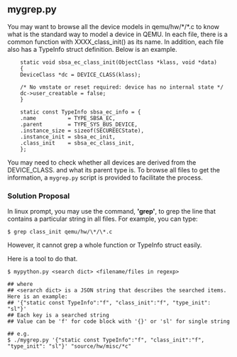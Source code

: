 
## mygrep.py

You may want to browse all the device models in qemu/hw/\*/\*.c to know what is the standard way to model a device in QEMU. In each file, there is a common function with XXXX_class_init() as its name. In addition, each file also has a TypeInfo struct definition. Below is an example. 

```cpp=
    static void sbsa_ec_class_init(ObjectClass *klass, void *data)
    {
    DeviceClass *dc = DEVICE_CLASS(klass);

    /* No vmstate or reset required: device has no internal state */
    dc->user_creatable = false;
    }

    static const TypeInfo sbsa_ec_info = {
    .name          = TYPE_SBSA_EC,
    .parent        = TYPE_SYS_BUS_DEVICE,
    .instance_size = sizeof(SECUREECState),
    .instance_init = sbsa_ec_init,
    .class_init    = sbsa_ec_class_init,
    };
```

You may need to check whether all devices are derived from the DEVICE_CLASS. and what its parent type is. To browse all files to get the information, a `mygrep.py` script is provided to facilitate the process.  
    
### Solution Proposal
In linux prompt, you may use the command, **'grep'**, to grep the line that contains a particular string in all files. For example, you can type:
```shell=
$ grep class_init qemu/hw/\*/\*.c
```
However, it cannot grep a whole function or TypeInfo struct easily. 

Here is a tool to do that. 
 
```shell=
$ mypython.py <search dict> <filename/files in regexp>

## where
## <serarch dict> is a JSON string that describes the searched items. Here is an example:
## '{"static const TypeInfo":"f", "class_init":"f", "type_init": "sl"}'
## Each key is a searched string
## Value can be 'f' for code block with '{}' or 'sl' for single string

## e.g. 
$ ./mygrep.py '{"static const TypeInfo":"f", "class_init":"f", "type_init": "sl"}' "source/hw/misc/*c"

```

